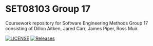 # SET08103 Group 17
Coursework repository for Software Engineering Methods Group 17 consisting of Dillon Aitken, Jared Carr, James Piper, Ross Muir.
<!---
![GitHub Workflow Status (branch)](https://img.shields.io/github/workflow/status/Dilloid/sem-group-17/ <Workflow Name> /master?label=master&style=flat-square)
![GitHub Workflow Status (branch)](https://img.shields.io/github/workflow/status/Dilloid/sem-group-17/ <Workflow Name> /develop?label=develop&style=flat-square)   
--->
[![LICENSE](https://img.shields.io/github/license/Dilloid/sem-group-17.svg?style=flat-square)](https://github.com/Dilloid/sem-group-17/blob/master/LICENSE)
[![Releases](https://img.shields.io/github/release/Dilloid/sem-group-17/all.svg?style=flat-square)](https://github.com/Dilloid/sem-group-17/releases)

<!---
# Code of Conduct
* stuff
* etc
--->